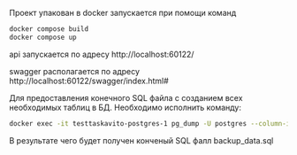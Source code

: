 Проект упакован в docker запускается при помощи команд
```bash
docker compose build
docker compose up
```

api запускается по адресу http://localhost:60122/

swagger располагается по адресу http://localhost:60122/swagger/index.html#

Для предоставления конечного SQL файла с созданием всех необходимых таблиц в БД. Необходимо исполнить команду:
```bash
docker exec -it testtaskavito-postgres-1 pg_dump -U postgres --column-inserts --data-only testTaskAvito > backup_data.sql
```
В результате чего будет получен конченый SQL фалл backup_data.sql

